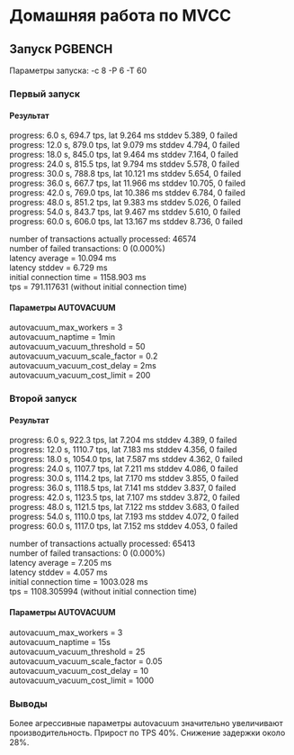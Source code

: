 # Домашняя работа по MVCC

## Запуск PGBENCH
Параметры запуска: -c 8 -P 6 -T 60

### Первый запуск
#### Результат
progress: 6.0 s, 694.7 tps, lat 9.264 ms stddev 5.389, 0 failed  
progress: 12.0 s, 879.0 tps, lat 9.079 ms stddev 4.794, 0 failed  
progress: 18.0 s, 845.0 tps, lat 9.464 ms stddev 7.164, 0 failed  
progress: 24.0 s, 815.5 tps, lat 9.794 ms stddev 5.578, 0 failed  
progress: 30.0 s, 788.8 tps, lat 10.121 ms stddev 5.654, 0 failed  
progress: 36.0 s, 667.7 tps, lat 11.966 ms stddev 10.705, 0 failed  
progress: 42.0 s, 769.0 tps, lat 10.386 ms stddev 6.784, 0 failed  
progress: 48.0 s, 851.2 tps, lat 9.383 ms stddev 5.026, 0 failed  
progress: 54.0 s, 843.7 tps, lat 9.467 ms stddev 5.610, 0 failed  
progress: 60.0 s, 606.0 tps, lat 13.167 ms stddev 8.736, 0 failed  

number of transactions actually processed: 46574  
number of failed transactions: 0 (0.000%)  
latency average = 10.094 ms  
latency stddev = 6.729 ms  
initial connection time = 1158.903 ms  
tps = 791.117631 (without initial connection time)  

#### Параметры AUTOVACUUM
autovacuum_max_workers = 3  
autovacuum_naptime = 1min  
autovacuum_vacuum_threshold = 50  
autovacuum_vacuum_scale_factor = 0.2  
autovacuum_vacuum_cost_delay = 2ms  
autovacuum_vacuum_cost_limit = 200  

### Второй запуск
#### Результат
progress: 6.0 s, 922.3 tps, lat 7.204 ms stddev 4.389, 0 failed  
progress: 12.0 s, 1110.7 tps, lat 7.183 ms stddev 4.356, 0 failed  
progress: 18.0 s, 1054.0 tps, lat 7.587 ms stddev 4.362, 0 failed  
progress: 24.0 s, 1107.7 tps, lat 7.211 ms stddev 4.086, 0 failed  
progress: 30.0 s, 1114.2 tps, lat 7.170 ms stddev 3.855, 0 failed  
progress: 36.0 s, 1118.5 tps, lat 7.141 ms stddev 3.837, 0 failed  
progress: 42.0 s, 1123.5 tps, lat 7.107 ms stddev 3.872, 0 failed  
progress: 48.0 s, 1121.5 tps, lat 7.122 ms stddev 3.683, 0 failed  
progress: 54.0 s, 1110.0 tps, lat 7.193 ms stddev 4.072, 0 failed  
progress: 60.0 s, 1117.0 tps, lat 7.152 ms stddev 4.053, 0 failed  

number of transactions actually processed: 65413  
number of failed transactions: 0 (0.000%)  
latency average = 7.205 ms  
latency stddev = 4.057 ms  
initial connection time = 1003.028 ms  
tps = 1108.305994 (without initial connection time)  

#### Параметры AUTOVACUUM
autovacuum_max_workers = 3  
autovacuum_naptime = 15s  
autovacuum_vacuum_threshold = 25  
autovacuum_vacuum_scale_factor = 0.05  
autovacuum_vacuum_cost_delay = 10  
autovacuum_vacuum_cost_limit = 1000  

### Выводы
Более агрессивные параметры autovacuum значительно увеличивают производительность. Прирост по TPS 40%. Снижение задержки около 28%.
